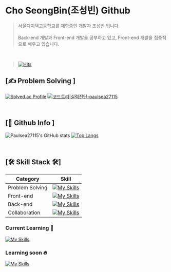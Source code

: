 # Cho SeongBin(조성빈) Github 
> 서울디지텍고등학교를 재학중인 개발자 조성빈 입니다. <br><br>
Back-end 개발과 Front-end 개발을 공부하고 있고, Front-end 개발을 집중적으로 배우고 있습니다.

<br>

> [![Hits](https://hits.seeyoufarm.com/api/count/incr/badge.svg?url=https%3A%2F%2Fgithub.com%2Fpaulsea27115&count_bg=%2379C83D&title_bg=%23555555&icon=&icon_color=%23E7E7E7&title=hits&edge_flat=false)](https://hits.seeyoufarm.com)


## [✍ Problem Solving ]

[![Solved.ac Profile](http://mazassumnida.wtf/api/v2/generate_badge?boj=paulsea27115)](https://solved.ac/paulsea27115/) 
[![코드트리|실력진단-paulsea27115](https://banner.codetree.ai/v1/banner/paulsea27115)](https://www.codetree.ai/profiles/paulsea27115)

<br>

## [📄 Github Info ]
![Paulsea27115's GitHub stats](https://github-readme-stats.vercel.app/api?username=paulsea27115&theme=radical&show_icons=true)
[![Top Langs](https://github-readme-stats.vercel.app/api/top-langs/?username=paulsea27115&langs_count=8&layout=compact&theme=dark)](https://github.com/paulsea27115)

<br>

## [🛠 Skill Stack 🛠]

|Category|Skill|
|---|---|
|Problem Solving|[![My Skills](https://skillicons.dev/icons?i=python,cpp)](https://skillicons.dev)|
|Front-end|[![My Skills](https://skillicons.dev/icons?i=html,css,js,ts,react)](https://skillicons.dev)|
|Back-end|[![My Skills](https://skillicons.dev/icons?i=nodejs,expressjs,mongodb)](https://skillicons.dev)|
|Collaboration|[![My Skills](https://skillicons.dev/icons?i=github)](https://skillicons.dev)|

### Current Learning 🌊
[![My Skills](https://skillicons.dev/icons?i=react)](https://skillicons.dev)

### Learning soon 🔥
[![My Skills](https://skillicons.dev/icons?i=nextjs,fastapi)](https://skillicons.dev)
<!--
**paulsea27115/paulsea27115** is a ✨ _special_ ✨ repository because its `README.md` (this file) appears on your GitHub profile.

Here are some ideas to get you started:

- 🔭 I’m currently working on ...
- 🌱 I’m currently learning ...
- 👯 I’m looking to collaborate on ...
- 🤔 I’m looking for help with ...
- 💬 Ask me about ...
- 📫 How to reach me: ...
- 😄 Pronouns: ...
- ⚡ Fun fact: ...
-->
